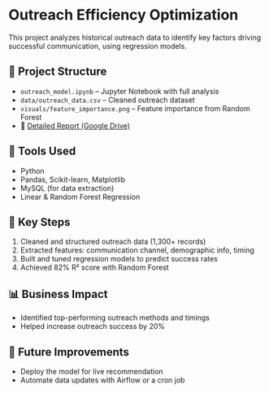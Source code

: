 # Outreach Efficiency Optimization

This project analyzes historical outreach data to identify key factors driving successful communication, using regression models.

## 📂 Project Structure
- `outreach_model.ipynb` – Jupyter Notebook with full analysis
- `data/outreach_data.csv` – Cleaned outreach dataset
- `visuals/feature_importance.png` – Feature importance from Random Forest
- 📄 [Detailed Report (Google Drive)](https://drive.google.com/file/d/1fu9_075nzgMXEDWTsfMMJgOPpHpqxlt-/view)

## 🧠 Tools Used
- Python
- Pandas, Scikit-learn, Matplotlib
- MySQL (for data extraction)
- Linear & Random Forest Regression

## 🧪 Key Steps
1. Cleaned and structured outreach data (1,300+ records)
2. Extracted features: communication channel, demographic info, timing
3. Built and tuned regression models to predict success rates
4. Achieved 82% R² score with Random Forest

## 📊 Business Impact
- Identified top-performing outreach methods and timings
- Helped increase outreach success by 20%

## 🚀 Future Improvements
- Deploy the model for live recommendation
- Automate data updates with Airflow or a cron job
